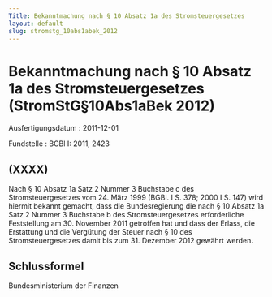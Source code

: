 ```yaml
---
Title: Bekanntmachung nach § 10 Absatz 1a des Stromsteuergesetzes
layout: default
slug: stromstg_10abs1abek_2012
---
```


# Bekanntmachung nach § 10 Absatz 1a des Stromsteuergesetzes (StromStG§10Abs1aBek 2012)

Ausfertigungsdatum
:   2011-12-01

Fundstelle
:   BGBl I: 2011, 2423


## (XXXX)

Nach § 10 Absatz 1a Satz 2 Nummer 3 Buchstabe c des
Stromsteuergesetzes vom 24. März 1999 (BGBl. I S. 378; 2000 I S. 147)
wird hiermit bekannt gemacht, dass die Bundesregierung die nach § 10
Absatz 1a Satz 2 Nummer 3 Buchstabe b des Stromsteuergesetzes
erforderliche Feststellung am 30. November 2011 getroffen hat und dass
der Erlass, die Erstattung und die Vergütung der Steuer nach § 10 des
Stromsteuergesetzes damit bis zum 31. Dezember 2012 gewährt werden.


## Schlussformel

Bundesministerium der Finanzen

